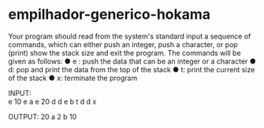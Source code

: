 # empilhador-generico-hokama

Your program should read from the system's standard input a sequence of commands, which can either push an integer, push a character, or pop (print) show the stack size and exit the program. The commands will be given as follows: ● e : push the data that can be an integer or a character ● d: pop and print the data from the top of the stack ● t: print the current size of the stack ● x: terminate the program

INPUT:  
e 10
e a
e 20
d
d
e b
t
d
d
x
  
OUTPUT:
20
a
2
b
10
